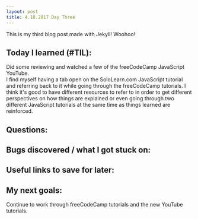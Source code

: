 ```yaml
---
layout: post
title: 4.10.2017 Day Three 
---
```


This is my third blog post made with Jekyll! Woohoo! 

## Today I learned (#TIL):

Did some reviewing and watched a few of the freeCodeCamp JavaScript YouTube.  
I find myself having a tab open on the SoloLearn.com JavaScript tutorial and referring back to it while going through the freeCodeCamp tutorials.  I think it's good to have different resources to refer to in order to get different perspectives on how things are explained or even going through two different JavaScript tutorials at the same time as things learned are reinforced.   


## Questions:




## Bugs discovered / what I got stuck on:



## Useful links to save for later:




## My next goals:

Continue to work through freeCodeCamp tutorials and the new YouTube tutorials.







